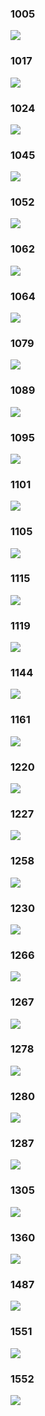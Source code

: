
### 1005

![](https://img.smyhvae.com/2021-jike-yellow-1005.jpeg)

### 1017

![](https://img.smyhvae.com/2021-jike-yellow-1017.jpeg)

### 1024

![](https://img.smyhvae.com/2021-jike-yellow-1024.jpeg)

### 1045

![](https://img.smyhvae.com/2021-jike-yellow-1045.jpeg)

### 1052

![](https://img.smyhvae.com/2021-jike-yellow-1052.jpeg)

### 1062

![](https://img.smyhvae.com/2021-jike-yellow-1062.jpeg)

### 1064

![](https://img.smyhvae.com/2021-jike-yellow-1064.jpeg)

### 1079

![](https://img.smyhvae.com/2021-jike-yellow-1079.jpeg)

### 1089

![](https://img.smyhvae.com/2021-jike-yellow-1089.jpeg)

### 1095

![](https://img.smyhvae.com/2021-jike-yellow-1095.jpeg)

### 1101

![](https://img.smyhvae.com/2021-jike-yellow-1101.jpeg)

### 1105

![](https://img.smyhvae.com/2021-jike-yellow-1105.jpeg)

### 1115

![](https://img.smyhvae.com/2021-jike-yellow-1115.jpeg)

### 1119

![](https://img.smyhvae.com/2021-jike-yellow-1119.jpeg)

### 1144

![](https://img.smyhvae.com/2021-jike-yellow-1144.jpeg)

### 1161

![](https://img.smyhvae.com/2021-jike-yellow-1161.jpeg)

### 1220

![](https://img.smyhvae.com/2021-jike-yellow-1220.jpeg)

### 1227

![](https://img.smyhvae.com/2021-jike-yellow-1227.jpeg)

### 1258

![](https://img.smyhvae.com/2021-jike-yellow-1258.jpeg)


### 1230

![](https://img.smyhvae.com/2021-jike-yellow-1230.jpeg)

### 1266

![](https://img.smyhvae.com/2021-jike-yellow-1266.jpeg)

### 1267

![](https://img.smyhvae.com/2021-jike-yellow-1267.jpeg)

### 1278

![](https://img.smyhvae.com/2021-jike-yellow-1278.jpeg)

### 1280

![](https://img.smyhvae.com/2021-jike-yellow-1280.jpeg)

### 1287

![](https://img.smyhvae.com/2021-jike-yellow-1287.jpeg)

### 1305

![](https://img.smyhvae.com/2021-jike-yellow-1305.jpeg)

### 1360

![](https://img.smyhvae.com/2021-jike-yellow-1360.jpeg)

### 1487

![](https://img.smyhvae.com/2021-jike-yellow-1487.jpeg)

### 1551

![](https://img.smyhvae.com/2021-jike-yellow-1551.jpeg)

### 1552

![](https://img.smyhvae.com/2021-jike-yellow-1552.jpeg)